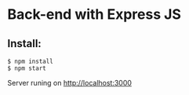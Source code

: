 # Back-end with Express JS

## Install:
```
$ npm install
$ npm start
```

Server runing on [http://localhost:3000](http://localhost:3000)



